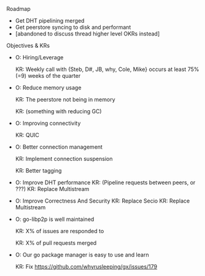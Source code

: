 Roadmap
- Get DHT pipelining merged
- Get peerstore syncing to disk and performant
- [abandoned to discuss thread higher level OKRs instead]


Objectives & KRs

- O:  Hiring/Leverage
    
    KR:  Weekly call with {Steb, D#, JB, why, Cole, Mike} occurs at least 75% (=9) weeks of the quarter
    
- O:  Reduce memory usage
    
    KR:  The peerstore not being in memory
    
    KR:  (something with reducing GC)
    
- O:  Improving connectivity
    
    KR:  QUIC
    
- O:  Better connection management
   
    KR:  Implement connection suspension
    
    KR:  Better tagging

- O:  Improve DHT performance
    KR:  (Pipeline requests between peers, or ???)
    KR:  Replace Multistream

- O:  Improve Correctness And Security
    KR:  Replace Secio
    KR:  Replace Multistream
    
- O:  go-libp2p is well maintained
    
    KR:  X% of issues are responded to
    
    KR:  X% of pull requests merged

- O:  Our go package manager is easy to use and learn
    
    KR:  Fix https://github.com/whyrusleeping/gx/issues/179



